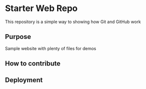 # Starter Web Repo

This repository is a simple way to showing how Git and GitHub work

## Purpose

Sample website with plenty of files for demos

## How to contribute

## Deployment